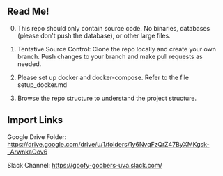 ## Read Me!
0. This repo should only contain source code. No binaries, databases (please don't push the database), or other large files.

1. Tentative Source Control: Clone the repo locally and create your own branch. Push changes to your branch and make pull requests as needed.

2. Please set up docker and docker-compose. Refer to the file setup_docker.md

3. Browse the repo structure to understand the project structure.

## Import Links

Google Drive Folder: https://drive.google.com/drive/u/1/folders/1y6NvqFzQrZ47ByXMKgsk-_ArwnkaOov6

Slack Channel: https://goofy-goobers-uva.slack.com/
